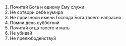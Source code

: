 1. Почитай Бога и одному Ему служи
2. Не сотвори себе кумира
3. Не произноси имени Господа Бога твоего напрасно
4. Помни день субботний
5. Почитай отца твоего и мать
6. Не убивай
7. Не прелюбодействуй
